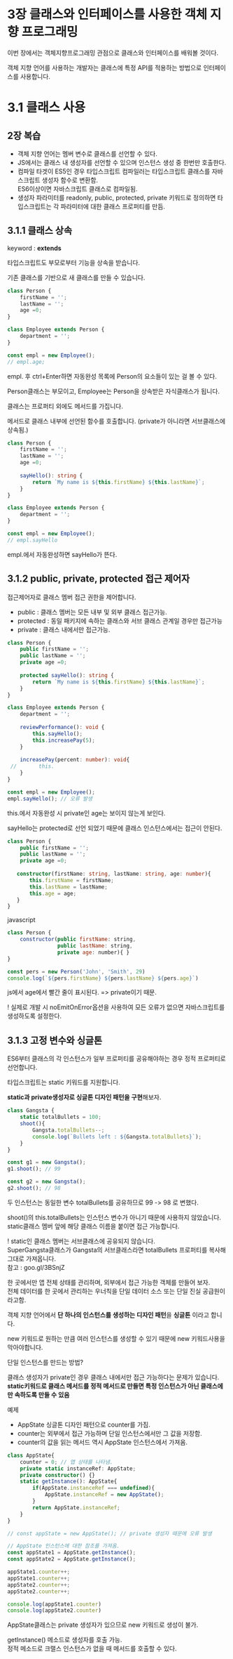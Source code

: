 # 3장 클래스와 인터페이스를 사용한 객체 지향 프로그래밍

이번 장에서는 객체지향프로그래밍 관점으로 클래스와 인터페이스를 배워볼 것이다.

객체 지향 언어를 사용하는 개발자는 클래스에 특정 API를 적용하는 방법으로 인터페이스를 사용합니다.

# 3.1 클래스 사용

## 2장 복습

* 객체 지향 언어는 멤버 변수로 클래스를 선언할 수 있다.
* JS에서는 클래스 내 생성자를 선언할 수 있으며 인스턴스 생성 중 한번만 호출한다.
* 컴파일 타겟이 ES5인 경우 타입스크립트 컴파일러는 타입스크립트 클래스를 자바스크립트 생성자 함수로 변환함.<br/>ES6이상이면 자바스크립트 클래스로 컴파일됨.
* 생성자 파라미터를 readonly, public, protected, private 키워드로 정의하면 타입스크립트는 각 파라미터에 대한 클래스 프로퍼티를 만듬.



## 3.1.1 클래스 상속

keyword : **extends**

타입스크립트도 부모로부터 기능을 상속을 받습니다.

기존 클래스를 기반으로 새 클래스를 만들 수 있습니다.

```typescript
class Person {
    firstName = '';
    lastName = '';
    age =0;
}

class Employee extends Person {
    department = '';
}

const empl = new Employee();
// empl.age;
```

empl. 후 ctrl+Enter하면 자동완성 목록에 Person의 요소들이 있는 걸 볼 수 있다.

Person클래스는 부모이고, Employee는 Person을 상속받은 자식클래스가 됩니다.



클래스는 프로퍼티 외에도 메서드를 가집니다.

메서드로 클래스 내부에 선언된 함수를 호출합니다. (private가 아니라면 서브클래스에 상속됨.)

```typescript
class Person {
    firstName = '';
    lastName = '';
    age =0;
    
    sayHello(): string {
        return `My name is ${this.firstName} ${this.lastName}`;
    }
}

class Employee extends Person {
    department = '';
}

const empl = new Employee();
// empl.sayHello
```

empl.에서 자동완성하면 sayHello가 뜬다.



## 3.1.2 public, private, protected 접근 제어자

접근제어자로 클래스 멤버 접근 권한을 제어합니다.

* public : 클래스 멤버는 모든 내부 및 외부 클래스 접근가능.
* protected : 동일 패키지에 속하는 클래스와 서브 클래스 관계일 경우만 접근가능
* private : 클래스 내에서만 접근가능.

```typescript
class Person {
    public firstName = '';
    public lastName = '';
    private age =0;
    
    protected sayHello(): string {
        return `My name is ${this.firstName} ${this.lastName}`;
    }
}

class Employee extends Person {
    department = '';
    
    reviewPerformance(): void {
        this.sayHello();
        this.increasePay(5);
    }
    
    increasePay(percent: number): void{
 //       this.
    }
}

const empl = new Employee();
empl.sayHello(); // 오류 발생
```

this.에서 자동완성 시 private인 age는 보이지 않는게 보인다.

sayHello는 protected로 선언 되었기 때문에 클래스 인스턴스에서는 접근이 안된다.

```typescript
class Person {
    public firstName = '';
    public lastName = '';
    private age =0;
    
   constructor(firstName: string, lastName: string, age: number){
       this.firstName = firstName;
       this.lastName = lastName;
       this.age = age;
   }
}
```

javascript

```javascript
class Person {
    constructor(public firstName: string,
                public lastName: string,
                private age: number){ }
}

const pers = new Person('John', 'Smith', 29)
console.log(`${pers.firstName} ${pers.lastName} ${pers.age}`)
```

js에서 age에서 빨간 줄이 표시된다. => private이기 때문.



! 실제로 개발 시 noEmitOnError옵션을 사용하여 모든 오류가 없으면 자바스크립트를 생성하도록 설정한다.



## 3.1.3 고정 변수와 싱글톤

ES6부터 클래스의 각 인스턴스가 일부 프로퍼티를 공유해야하는 경우 정적 프로퍼티로 선언합니다.

타입스크립트는 static 키워드를 지원합니다.

**static과 private생성자로 싱글톤 디자인 패턴을 구현**해보자.

```typescript
class Gangsta {
    static totalBullets = 100;
    shoot(){
        Gangsta.totalBullets--;
        console.log(`Bullets left : ${Gangsta.totalBullets}`);
    }
}

const g1 = new Gangsta();
g1.shoot(); // 99

const g2 = new Gangsta();
g2.shoot(); // 98
```

두 인스턴스는 동일한 변수 totalBullets를 공유하므로 99 -> 98 로 변했다.

shoot()의 this.totalBullets는 인스턴스 변수가 아니기 때문에 사용하지 않았습니다. static클래스 멤버 앞에 해당 클래스 이름을 붙이면 접근 가능합니다.



! static인 클래스 멤버는 서브클래스에 공유되지 않습니다.<br/>SuperGangsta클래스가 Gangsta의 서브클래스라면 totalBullets 프로퍼티를 복사해 그대로 가져옵니다.<br/>참고 : goo.gl/3BSnjZ



한 곳에서만 앱 전체 상태를 관리하며, 외부에서 접근 가능한 객체를 만들어 보자.<br/>전체 데이터를 한 곳에서 관리하는 우너칙을 단일 데이터 소스 또는 단일 진실 공급원이라고함.

객체 지향 언어에서 **단 하나의 인스턴스를 생성하는 디자인 패턴**을 **싱글톤** 이라고 합니다.

new 키워드로 원하는 만큼 여러 인스턴스를 생성할 수 있기 때문에 new 키워드사용을 막아야합니다.

단일 인스턴스를 만드는 방법?

클래스 생성자가 private인 경우 클래스 내에서만 접근 가능하다는 문제가 있습니다.<br/>**static키워드로 클래스 메서드를 정적 메서드로 만들면 특정 인스턴스가 아닌 클래스에만 속하도록 만들 수 있음**

예제

* AppState 싱글톤 디자인 패턴으로 counter를 가짐.
* counter는 외부에서 접근 가능하며 단일 인스턴스에서만 그 값을 저장함.
* counter의 값을 읽는 메서드 역시 AppState 인스턴스에서 가져옴.

```typescript
class AppState{
    counter = 0; // 앱 상태를 나타냄.
    private static instanceRef: AppState;
    private constructor() {}
	static getInstance(): AppState{
        if(AppState.instanceRef === undefined){
            AppState.instanceRef = new AppState();
        }
        return AppState.instanceRef;
    }
}

// const appState = new AppState(); // private 생성자 때문에 오류 발생

// AppState 인스턴스에 대한 참조를 가져옴.
const appState1 = AppState.getInstance();
const appState2 = AppState.getInstance();

appState1.counter++;
appState1.counter++;
appState2.counter++;
appState2.counter++;

console.log(appState1.counter)
console.log(appState2.counter)
```

AppState클래스는 private 생성자가 있으므로 new 키워드로 생성이 불가.

getInstance() 메소드로 생성자를 호출 가능.<br/>정적 메소드로 크랠스 인스턴스가 없을 때 메서드를 호출할 수 있다.

